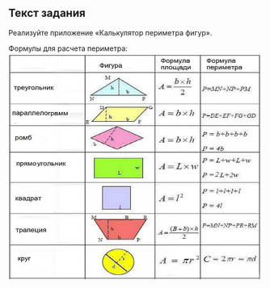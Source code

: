## Текст задания

Реализуйте приложение «Калькулятор периметра фигур».

Формулы для расчета периметра: ![Автор README дурачёк](photo.jpg "Рисунок 1")
